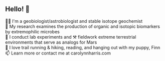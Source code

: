 ## Hello! 👋
👩‍🔬 I'm a geobiologist/astrobiologist and stable isotope geochemist   
🦠 My research examines the production of organic and isotopic biomarkers by extremophilic microbes   
🧪 I conduct lab experiments and ⚒️ fieldwork extreme terrestrial environments that serve as analogs for Mars   
🥾 I love trail running & hiking, reading, and hanging out with my puppy, Finn    
📫 Learn more or contact me at carolynnharris.com

